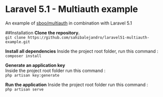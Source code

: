 # Laravel 5.1 - Multiauth example
An example of [sboo/multiauth](https://github.com/sboo/multiauth) in combination with Laravel 5.1

##Installation
**Clone the repository.**        
    `git clone https://github.com/sahibalejandro/laravel51-multiauth-example.git`          
   
**Install all dependencies**
    Inside the project root folder, run this command :       
    `composer install`
    
**Generate an application key**     
    Inside the project root folder run this command :       
    `php artisan key:generate`
    
**Run the application**
    Inside the project root folder run this command :      
    `php artisan serve`
    






